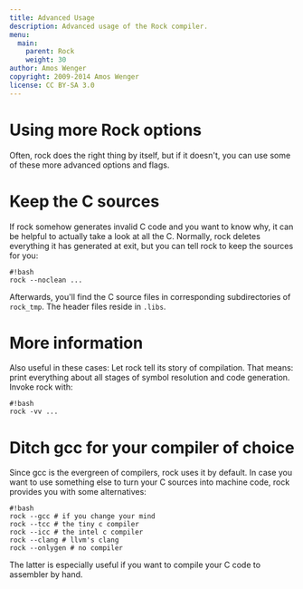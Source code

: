 ```yaml
---
title: Advanced Usage
description: Advanced usage of the Rock compiler.
menu:
  main:
    parent: Rock
    weight: 30
author: Amos Wenger
copyright: 2009-2014 Amos Wenger
license: CC BY-SA 3.0
---
```


# Using more Rock options

Often, rock does the right thing by itself, but if it doesn't, you can use some of these more
advanced options and flags.

# Keep the C sources

If rock somehow generates invalid C code and you want to know why, it can be helpful to actually
take a look at all the C. Normally, rock deletes everything it has generated at exit, but you can
tell rock to keep the sources for you:

    #!bash
    rock --noclean ...

Afterwards, you'll find the C source files in corresponding subdirectories of `rock_tmp`. The header
files reside in `.libs`.

# More information

Also useful in these cases: Let rock tell its story of compilation. That means: print everything about
all stages of symbol resolution and code generation. Invoke rock with:

    #!bash
    rock -vv ...

# Ditch gcc for your compiler of choice

Since gcc is the evergreen of compilers, rock uses it by default. In case you want to use something else
to turn your C sources into machine code, rock provides you with some alternatives:

    #!bash
    rock --gcc # if you change your mind
    rock --tcc # the tiny c compiler
    rock --icc # the intel c compiler
    rock --clang # llvm's clang
    rock --onlygen # no compiler

The latter is especially useful if you want to compile your C code to assembler by hand.
